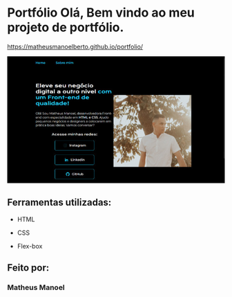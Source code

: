 # Portfólio Olá, Bem vindo ao meu projeto de portfólio.

https://matheusmanoelberto.github.io/portfolio/

![image](https://raw.githubusercontent.com/matheusmanoelberto/portfolio/main/image/img-projeto.jpeg)

## Ferramentas utilizadas:

* HTML

* CSS

* Flex-box

## Feito por:

### Matheus Manoel
